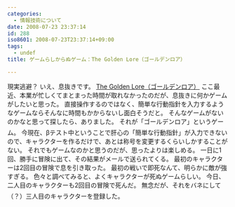 ```yaml
---
categories:
  - 情報技術について
date: 2008-07-23 23:37:14
id: 288
iso8601: 2008-07-23T23:37:14+09:00
tags:
  - undef
title: ゲームらしからぬゲーム：The Golden Lore（ゴールデンロア）

---
```


現実逃避？
いえ、息抜きです。
<a href="http://gold.ash.jp/">The Golden Lore（ゴールデンロア）</a>
ここ最近、本業が忙しくてまとまった時間が取れなかったのだが、息抜きに何かゲームがしたいと思った。
直接操作するのではなく、簡単な行動指針を入力するようなゲームならそんなに時間もかからないし面白そうだと。
そんなゲームがないのかなと思って探したら、&#133;ありました。
それが「ゴールデンロア」というゲーム。
今現在、βテスト中ということで肝心の「簡単な行動指針」が入力できないので、キャラクターを作るだけで、あとは称号を変更するくらいしかすることがない。
それでもゲームなのかと思うのだが、思ったよりは楽しめる。
一日に1回、勝手に冒険に出て、その結果がメールで送られてくる。
最初のキャラクターは2回目の冒険で息を引き取った。
最初の戦いで即死なんて、明らかに敵が強すぎる。
色々と調べてみると、よくキャラクターが死ぬゲームらしい。
今日、二人目のキャラクターも2回目の冒険で死んだ&#133;。
無念だが、それをバネにして（？）三人目のキャラクターを登録した。
    	